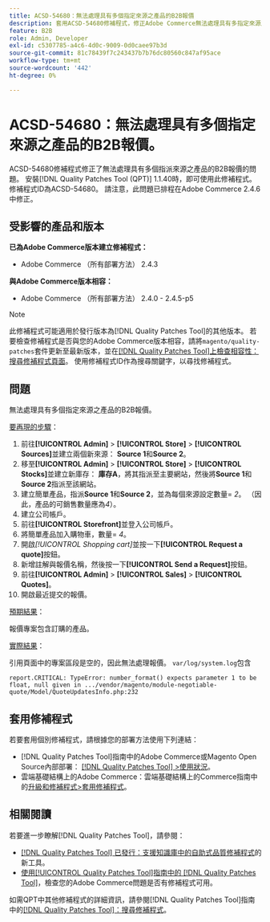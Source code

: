 ```yaml
---
title: ACSD-54680：無法處理具有多個指定來源之產品的B2B報價
description: 套用ACSD-54680修補程式，修正Adobe Commerce無法處理具有多指定來源之產品的B2B報價的問題。
feature: B2B
role: Admin, Developer
exl-id: c5307785-a4c6-4d0c-9009-0d0caee97b3d
source-git-commit: 81c78439f7c243437b7b76dc80560c847af95ace
workflow-type: tm+mt
source-wordcount: '442'
ht-degree: 0%

---
```


# ACSD-54680：無法處理具有多個指定來源之產品的B2B報價。

ACSD-54680修補程式修正了無法處理具有多個指派來源之產品的B2B報價的問題。 安裝[!DNL Quality Patches Tool (QPT)] 1.1.40時，即可使用此修補程式。 修補程式ID為ACSD-54680。 請注意，此問題已排程在Adobe Commerce 2.4.6中修正。

## 受影響的產品和版本

**已為Adobe Commerce版本建立修補程式：**

* Adobe Commerce （所有部署方法） 2.4.3

**與Adobe Commerce版本相容：**

* Adobe Commerce （所有部署方法） 2.4.0 - 2.4.5-p5

>[!NOTE]
>
>此修補程式可能適用於發行版本為[!DNL Quality Patches Tool]的其他版本。 若要檢查修補程式是否與您的Adobe Commerce版本相容，請將`magento/quality-patches`套件更新至最新版本，並在[[!DNL Quality Patches Tool]上檢查相容性：搜尋修補程式頁面](https://experienceleague.adobe.com/tools/commerce-quality-patches/index.html)。 使用修補程式ID作為搜尋關鍵字，以尋找修補程式。

## 問題

無法處理具有多個指定來源之產品的B2B報價。

<u>要再現的步驟</u>：

1. 前往&#x200B;**[!UICONTROL Admin]** > **[!UICONTROL Store]** > **[!UICONTROL Sources]**&#x200B;並建立兩個新來源： **Source 1**&#x200B;和&#x200B;**Source 2**。
1. 移至&#x200B;**[!UICONTROL Admin]** > **[!UICONTROL Store]** > **[!UICONTROL Stocks]**&#x200B;並建立新庫存： **庫存A**，將其指派至主要網站，然後將&#x200B;**Source 1**&#x200B;和&#x200B;**Source 2**&#x200B;指派至該網站。
1. 建立簡單產品，指派&#x200B;**Source 1**&#x200B;和&#x200B;**Source 2**，並為每個來源設定數量= *2*。 （因此，產品的可銷售數量應為&#x200B;*4*）。
1. 建立公司帳戶。
1. 前往&#x200B;**[!UICONTROL Storefront]**&#x200B;並登入公司帳戶。
1. 將簡單產品加入購物車，數量= *4*。
1. 開啟&#x200B;*[!UICONTROL Shopping cart]*&#x200B;並按一下&#x200B;**[!UICONTROL Request a quote]**&#x200B;按鈕。
1. 新增註解與報價名稱，然後按一下&#x200B;**[!UICONTROL Send a Request]**&#x200B;按鈕。
1. 前往&#x200B;**[!UICONTROL Admin]** > **[!UICONTROL Sales]** > **[!UICONTROL Quotes]**。
1. 開啟最近提交的報價。

<u>預期結果</u>：

報價專案包含訂購的產品。

<u>實際結果</u>：

引用頁面中的專案區段是空的，因此無法處理報價。
`var/log/system.log`包含

```
report.CRITICAL: TypeError: number_format() expects parameter 1 to be float, null given in .../vendor/magento/module-negotiable-quote/Model/QuoteUpdatesInfo.php:232
```

## 套用修補程式

若要套用個別修補程式，請根據您的部署方法使用下列連結：

* [!DNL Quality Patches Tool]指南中的Adobe Commerce或Magento Open Source內部部署： [[!DNL Quality Patches Tool] >使用狀況](/help/tools/quality-patches-tool/usage.md)。
* 雲端基礎結構上的Adobe Commerce：雲端基礎結構上的Commerce指南中的[升級和修補程式>套用修補程式](https://experienceleague.adobe.com/docs/commerce-cloud-service/user-guide/develop/upgrade/apply-patches.html)。

## 相關閱讀

若要進一步瞭解[!DNL Quality Patches Tool]，請參閱：

* [[!DNL Quality Patches Tool] 已發行：支援知識庫中的自助式品質修補程式](https://experienceleague.adobe.com/en/docs/commerce-knowledge-base/kb/announcements/commerce-announcements/magento-quality-patches-released-new-tool-to-self-serve-quality-patches)的新工具。
* [使用[!UICONTROL Quality Patches Tool]指南中的 [!DNL Quality Patches Tool]](/help/tools/quality-patches-tool/patches-available-in-qpt/check-patch-for-magento-issue-with-magento-quality-patches.md)，檢查您的Adobe Commerce問題是否有修補程式可用。


如需QPT中其他修補程式的詳細資訊，請參閱[!DNL Quality Patches Tool]指南中的[[!DNL Quality Patches Tool]：搜尋修補程式](https://experienceleague.adobe.com/tools/commerce-quality-patches/index.html)。
